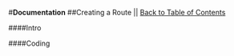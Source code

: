 #**Documentation**
##Creating a Route || [Back to Table of Contents](_content.md)

####Intro

####Coding
